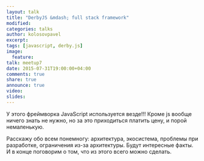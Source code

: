 ```yaml
---
layout: talk
title: "DerbyJS &mdash; full stack framework"
modified:
categories: talks
author: kolosovpavel
excerpt:
tags: [javascript, derby.js]
image:
  feature:
talk: meetup7
date: 2015-07-31T19:00:00+04:00
comments: true
share: true
announce: true 
video: 
slides: 
---
```


У этого фреймворка JavaScript используется везде!!! 
Кроме js вообще ничего знать не нужно, но за это приходиться платить цену, и порой немаленькую.

Расскажу обо всем понемногу: архитектура, экосистема, проблемы при разработке, ограничения из-за архитектуры. 
Будут интересные факты. И в конце поговорим о том, что из этого всего можно сделать.